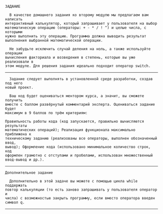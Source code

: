     ЗАДАНИЕ
    
      В качестве домашнего задания ко второму модулю мы предлагаем вам написать 
    интерактивный калькулятор, который запрашивает у пользователя на выбор 
    математическую операцию (операторы: + - * / ! ^) и целые числа, с которыми 
    нужно выполнить эту операцию. Программа должна выводить результат 
    выполнения выбранной математической операции.
    
      Не забудьте исключить случай деления на ноль, а также используйте операции 
    вычисления факториала и возведения в степень, которые вы уже реализовали в 
    этом модуле. Для решения задания идеально подходит оператор switch.

--------------------------------------------------------------------------------

      Задание следует выполнять в установленной среде разработки, создав под него 
    новый проект.

      Ваш код будет оцениваться ментором курса, а значит, вы сможете получить 
    вместе с баллом развёрнутый комментарий эксперта. Оцениваться задание будет 
    максимум в 9 баллов по трём критериям: 

    Правильность работы кода (код запускается, правильно вычисляются результаты 
    математических операций); Реализация функционала максимально приближена к 
    техническому заданию (реализованы все операторы, выполнен обозначенный ввод, 
    вывод); Оформление кода (использовано минимальное количество строк, код 
    оформлен грамотно с отступами и пробелами, использован множественный 
    ввод-вывод и др.).
    
--------------------------------------------------------------------------------

    Дополнительное задание

      Дополнительно в этой задаче вы можете с помощью цикла while поддержать 
    повтор калькуляции (то есть заново запрашивать у пользователя оператор и 
    числа) с возможностью закрыть программу, если вместо оператора введен 
    символ q.

--------------------------------------------------------------------------------

